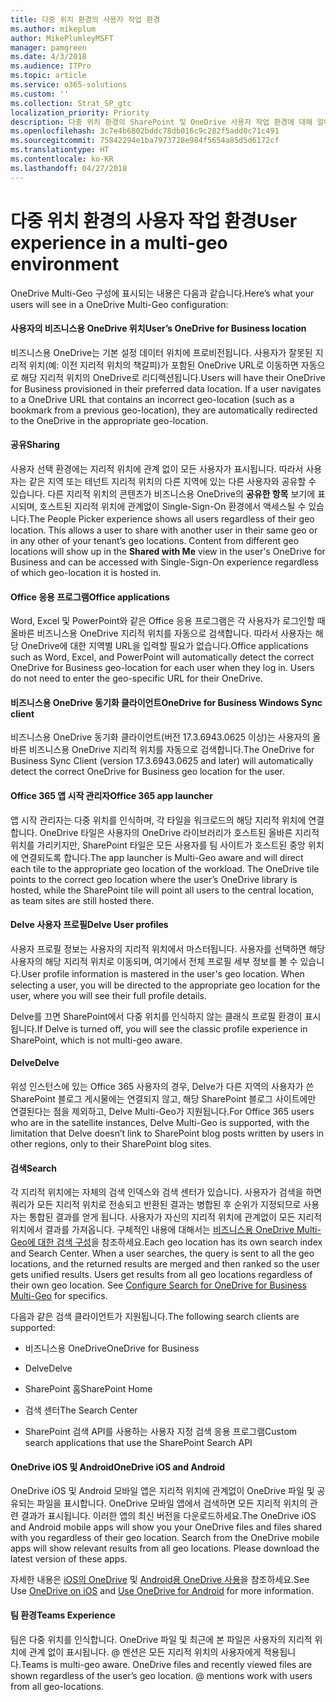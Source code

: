 ```yaml
---
title: 다중 위치 환경의 사용자 작업 환경
ms.author: mikeplum
author: MikePlumleyMSFT
manager: pamgreen
ms.date: 4/3/2018
ms.audience: ITPro
ms.topic: article
ms.service: o365-solutions
ms.custom: ''
ms.collection: Strat_SP_gtc
localization_priority: Priority
description: 다중 위치 환경의 SharePoint 및 OneDrive 사용자 작업 환경에 대해 알아봅니다.
ms.openlocfilehash: 3c7e4b6802bddc78db016c9c282f5add0c71c491
ms.sourcegitcommit: 75842294e1ba7973728e984f5654a85d5d6172cf
ms.translationtype: HT
ms.contentlocale: ko-KR
ms.lasthandoff: 04/27/2018
---
```

# <a name="user-experience-in-a-multi-geo-environment"></a><span data-ttu-id="7f898-103">다중 위치 환경의 사용자 작업 환경</span><span class="sxs-lookup"><span data-stu-id="7f898-103">User experience in a multi-geo environment</span></span>

<span data-ttu-id="7f898-104">OneDrive Multi-Geo 구성에 표시되는 내용은 다음과 같습니다.</span><span class="sxs-lookup"><span data-stu-id="7f898-104">Here’s what your users will see in a OneDrive Multi-Geo configuration:</span></span>

#### <a name="users-onedrive-for-business-location"></a><span data-ttu-id="7f898-105">사용자의 비즈니스용 OneDrive 위치</span><span class="sxs-lookup"><span data-stu-id="7f898-105">User’s OneDrive for Business location</span></span>

<span data-ttu-id="7f898-p101">비즈니스용 OneDrive는 기본 설정 데이터 위치에 프로비전됩니다. 사용자가 잘못된 지리적 위치(예: 이전 지리적 위치의 책갈피)가 포함된 OneDrive URL로 이동하면 자동으로 해당 지리적 위치의 OneDrive로 리디렉션됩니다.</span><span class="sxs-lookup"><span data-stu-id="7f898-p101">Users will have their OneDrive for Business provisioned in their preferred data location. If a user navigates to a OneDrive URL that contains an incorrect geo-location (such as a bookmark from a previous geo-location), they are automatically redirected to the OneDrive in the appropriate geo-location.</span></span>

#### <a name="sharing"></a><span data-ttu-id="7f898-108">공유</span><span class="sxs-lookup"><span data-stu-id="7f898-108">Sharing</span></span>

<span data-ttu-id="7f898-p102">사용자 선택 환경에는 지리적 위치에 관계 없이 모든 사용자가 표시됩니다. 따라서 사용자는 같은 지역 또는 테넌트 지리적 위치의 다른 지역에 있는 다른 사용자와 공유할 수 있습니다. 다른 지리적 위치의 콘텐츠가 비즈니스용 OneDrive의 **공유한 항목** 보기에 표시되며, 호스트된 지리적 위치에 관계없이 Single-Sign-On 환경에서 액세스될 수 있습니다.</span><span class="sxs-lookup"><span data-stu-id="7f898-p102">The People Picker experience shows all users regardless of their geo location. This allows a user to share with another user in their same geo or in any other of your tenant’s geo locations. Content from different geo locations will show up in the **Shared with Me** view in the user's OneDrive for Business and can be accessed with Single-Sign-On experience regardless of which geo-location it is hosted in.</span></span>

#### <a name="office-applications"></a><span data-ttu-id="7f898-112">Office 응용 프로그램</span><span class="sxs-lookup"><span data-stu-id="7f898-112">Office applications</span></span>

<span data-ttu-id="7f898-p103">Word, Excel 및 PowerPoint와 같은 Office 응용 프로그램은 각 사용자가 로그인할 때 올바른 비즈니스용 OneDrive 지리적 위치를 자동으로 검색합니다. 따라서 사용자는 해당 OneDrive에 대한 지역별 URL을 입력할 필요가 없습니다.</span><span class="sxs-lookup"><span data-stu-id="7f898-p103">Office applications such as Word, Excel, and PowerPoint will automatically detect the correct OneDrive for Business geo-location for each user when they log in. Users do not need to enter the geo-specific URL for their OneDrive.</span></span>

#### <a name="onedrive-for-business-sync-client"></a><span data-ttu-id="7f898-115">비즈니스용 OneDrive 동기화 클라이언트</span><span class="sxs-lookup"><span data-stu-id="7f898-115">OneDrive for Business Windows Sync client</span></span>

<span data-ttu-id="7f898-116">비즈니스용 OneDrive 동기화 클라이언트(버전 17.3.6943.0625 이상)는 사용자의 올바른 비즈니스용 OneDrive 지리적 위치를 자동으로 검색합니다.</span><span class="sxs-lookup"><span data-stu-id="7f898-116">The OneDrive for Business Sync Client (version 17.3.6943.0625 and later) will automatically detect the correct OneDrive for Business geo location for the user.</span></span>

#### <a name="office-365-app-launcher"></a><span data-ttu-id="7f898-117">Office 365 앱 시작 관리자</span><span class="sxs-lookup"><span data-stu-id="7f898-117">Office 365 app launcher</span></span>

<span data-ttu-id="7f898-p104">앱 시작 관리자는 다중 위치를 인식하며, 각 타일을 워크로드의 해당 지리적 위치에 연결합니다. OneDrive 타일은 사용자의 OneDrive 라이브러리가 호스트된 올바른 지리적 위치를 가리키지만, SharePoint 타일은 모든 사용자를 팀 사이트가 호스트된 중앙 위치에 연결되도록 합니다.</span><span class="sxs-lookup"><span data-stu-id="7f898-p104">The app launcher is Multi-Geo aware and will direct each tile to the appropriate geo location of the workload. The OneDrive tile points to the correct geo location where the user’s OneDrive library is hosted, while the SharePoint tile will point all users to the central location, as team sites are still hosted there.</span></span>

#### <a name="delve-user-profiles"></a><span data-ttu-id="7f898-120">Delve 사용자 프로필</span><span class="sxs-lookup"><span data-stu-id="7f898-120">Delve User profiles</span></span>

<span data-ttu-id="7f898-p105">사용자 프로필 정보는 사용자의 지리적 위치에서 마스터됩니다. 사용자를 선택하면 해당 사용자의 해당 지리적 위치로 이동되며, 여기에서 전체 프로필 세부 정보를 볼 수 있습니다.</span><span class="sxs-lookup"><span data-stu-id="7f898-p105">User profile information is mastered in the user's geo location. When selecting a user, you will be directed to the appropriate geo location for the user, where you will see their full profile details.</span></span>

<span data-ttu-id="7f898-123">Delve를 끄면 SharePoint에서 다중 위치를 인식하지 않는 클래식 프로필 환경이 표시됩니다.</span><span class="sxs-lookup"><span data-stu-id="7f898-123">If Delve is turned off, you will see the classic profile experience in SharePoint, which is not multi-geo aware.</span></span>

#### <a name="delve"></a><span data-ttu-id="7f898-124">Delve</span><span class="sxs-lookup"><span data-stu-id="7f898-124">Delve</span></span>

<span data-ttu-id="7f898-125">위성 인스턴스에 있는 Office 365 사용자의 경우, Delve가 다른 지역의 사용자가 쓴 SharePoint 블로그 게시물에는 연결되지 않고, 해당 SharePoint 블로그 사이트에만 연결된다는 점을 제외하고, Delve Multi-Geo가 지원됩니다.</span><span class="sxs-lookup"><span data-stu-id="7f898-125">For Office 365 users who are in the satellite instances, Delve Multi-Geo is supported, with the limitation that Delve doesn’t link to SharePoint blog posts written by users in other regions, only to their SharePoint blog sites.</span></span>

#### <a name="search"></a><span data-ttu-id="7f898-126">검색</span><span class="sxs-lookup"><span data-stu-id="7f898-126">Search</span></span>

<span data-ttu-id="7f898-p106">각 지리적 위치에는 자체의 검색 인덱스와 검색 센터가 있습니다. 사용자가 검색을 하면 쿼리가 모든 지리적 위치로 전송되고 반환된 결과는 병합된 후 순위가 지정되므로 사용자는 통합된 결과를 얻게 됩니다. 사용자가 자신의 지리적 위치에 관계없이 모든 지리적 위치에서 결과를 가져옵니다. 구체적인 내용에 대해서는 [비즈니스용 OneDrive Multi-Geo에 대한 검색 구성](configure-search-for-multi-geo.md)을 참조하세요.</span><span class="sxs-lookup"><span data-stu-id="7f898-p106">Each geo location has its own search index and Search Center. When a user searches, the query is sent to all the geo locations, and the returned results are merged and then ranked so the user gets unified results. Users get results from all geo locations regardless of their own geo location. See [Configure Search for OneDrive for Business Multi-Geo](configure-search-for-multi-geo.md) for specifics.</span></span>

<span data-ttu-id="7f898-131">다음과 같은 검색 클라이언트가 지원됩니다.</span><span class="sxs-lookup"><span data-stu-id="7f898-131">The following search clients are supported:</span></span>

-   <span data-ttu-id="7f898-132">비즈니스용 OneDrive</span><span class="sxs-lookup"><span data-stu-id="7f898-132">OneDrive for Business</span></span>

-   <span data-ttu-id="7f898-133">Delve</span><span class="sxs-lookup"><span data-stu-id="7f898-133">Delve</span></span>

-   <span data-ttu-id="7f898-134">SharePoint 홈</span><span class="sxs-lookup"><span data-stu-id="7f898-134">SharePoint Home</span></span>

-   <span data-ttu-id="7f898-135">검색 센터</span><span class="sxs-lookup"><span data-stu-id="7f898-135">The Search Center</span></span>

-   <span data-ttu-id="7f898-136">SharePoint 검색 API를 사용하는 사용자 지정 검색 응용 프로그램</span><span class="sxs-lookup"><span data-stu-id="7f898-136">Custom search applications that use the SharePoint Search API</span></span>

#### <a name="onedrive-ios-and-android"></a><span data-ttu-id="7f898-137">OneDrive iOS 및 Android</span><span class="sxs-lookup"><span data-stu-id="7f898-137">OneDrive iOS and Android</span></span> 

<span data-ttu-id="7f898-p107">OneDrive iOS 및 Android 모바일 앱은 지리적 위치에 관계없이 OneDrive 파일 및 공유되는 파일을 표시합니다. OneDrive 모바일 앱에서 검색하면 모든 지리적 위치의 관련 결과가 표시됩니다. 이러한 앱의 최신 버전을 다운로드하세요.</span><span class="sxs-lookup"><span data-stu-id="7f898-p107">The OneDrive iOS and Android mobile apps will show you your OneDrive files and files shared with you regardless of their geo location. Search from the OneDrive mobile apps will show relevant results from all geo locations. Please download the latest version of these apps.</span></span>

<span data-ttu-id="7f898-141">자세한 내용은 [iOS의 OneDrive](https://support.office.com/article/08d5c5b2-ccc6-40eb-a244-fe3597a3c247) 및 [Android용 OneDrive 사용](https://support.office.com/article/eee1d31c-792d-41d4-8132-f9621b39eb36)을 참조하세요.</span><span class="sxs-lookup"><span data-stu-id="7f898-141">See Use [OneDrive on iOS](https://support.office.com/article/08d5c5b2-ccc6-40eb-a244-fe3597a3c247) and [Use OneDrive for Android](https://support.office.com/article/eee1d31c-792d-41d4-8132-f9621b39eb36) for more information.</span></span>

#### <a name="teams-experience"></a><span data-ttu-id="7f898-142">팀 환경</span><span class="sxs-lookup"><span data-stu-id="7f898-142">Teams Experience</span></span>

<span data-ttu-id="7f898-p108">팀은 다중 위치를 인식합니다. OneDrive 파일 및 최근에 본 파일은 사용자의 지리적 위치에 관계 없이 표시됩니다. @ 멘션은 모든 지리적 위치의 사용자에게 적용됩니다.</span><span class="sxs-lookup"><span data-stu-id="7f898-p108">Teams is multi-geo aware. OneDrive files and recently viewed files are shown regardless of the user’s geo location. @ mentions work with users from all geo-locations.</span></span>
